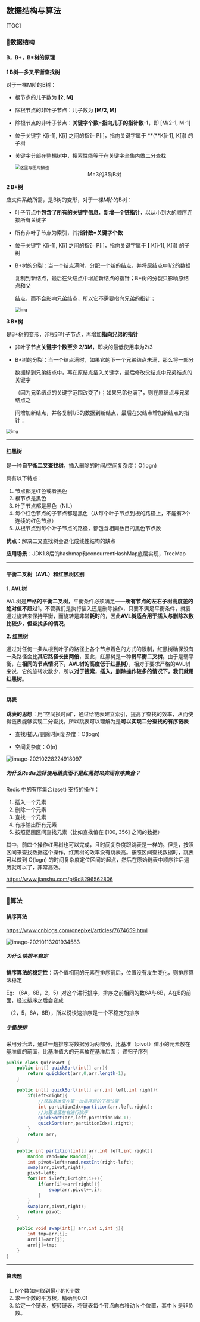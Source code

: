 ## 数据结构与算法

[TOC]

### :watermelon:数据结构

#### B，B+，B*树的原理

**1 B树—多叉平衡查找树**

对于一棵M阶的B树：

* 根节点的儿子数为 **[2, M]**

* 除根节点的非叶子节点：儿子数为 **[M/2, M]**

* 除根节点的非叶子节点：**关键字个数=指向儿子的指针数-1**，即 [M/2-1, M-1]

* 位于关键字 K[i-1], K[i] 之间的指针 P[i]，指向关键字属于 **(**K[i-1], K[i]) 的子树

* 关键字分部在整棵树中，搜索性能等于在关键字全集内做二分查找

  <img src="https://typora-image-ariellauu.oss-cn-beijing.aliyuncs.com/uPic/524341-20160414100804004-506796201.jpg" alt="这里写图片描述" style="zoom: 80%;" />

  <center>M=3的3阶B树</center>

**2 B+树**

应文件系统所需，是B树的变形，对于一棵M阶的B树：

- 叶子节点中**包含了所有的关键字信息**，**新增一个链指针**，以从小到大的顺序连接所有关键字

- 所有非叶子节点为索引，其**指针数=关键字个数**

- 位于关键字 K[i-1], K[i] 之间的指针 P[i]，指向关键字属于 **[** K[i-1], K[i]) 的子树

- B+树的分裂：当一个结点满时，分配一个新的结点，并将原结点中1/2的数据

  复制到新结点，最后在父结点中增加新结点的指针；B+树的分裂只影响原结点和父

  结点，而不会影响兄弟结点，所以它不需要指向兄弟的指针；

  <img src="https://typora-image-ariellauu.oss-cn-beijing.aliyuncs.com/uPic/20160805192039968.jpg" alt="img" style="zoom: 80%;" />

**3 B*树**

是B+树的变形，非根非叶子节点，再增加**指向兄弟的指针**

- 非叶子节点**关键字个数至少 2/3M**，即块的最低使用率为2/3

- B*树的分裂：当一个结点满时，如果它的下一个兄弟结点未满，那么将一部分

  数据移到兄弟结点中，再在原结点插入关键字，最后修改父结点中兄弟结点的关键字

  （因为兄弟结点的关键字范围改变了）；如果兄弟也满了，则在原结点与兄弟结点之

  间增加新结点，并各复制1/3的数据到新结点，最后在父结点增加新结点的指针；

<img src="https://typora-image-ariellauu.oss-cn-beijing.aliyuncs.com/uPic/524341-20160414101039660-287121250.jpg" alt="img" style="zoom:80%;" />

---

#### 红黑树

是一种**自平衡二叉查找树**，插入删除的时间/空间复杂度：O(logn)

具有以下特点：

1. 节点都是红色或者黑色
2. 根节点是黑色
3. 叶子节点都是黑色（NIL）
4. 每个红色节点的子节点都是黑色（从每个叶子节点到根的路径上，不能有2个连续的红色节点）
5. 从根节点到每个叶子节点的路径，都包含相同数目的黑色节点数

**优点**：解决二叉查找树会退化成线性结构的缺点

**应用场景**：JDK1.8后的hashmap和concurrentHashMap底层实现，TreeMap

---

#### 平衡二叉树（AVL）和红黑树区别

**1. AVL树**

AVL树是**严格的平衡二叉树**，平衡条件必须满足——**所有节点的左右子树高度差的绝对值不超过1**。不管我们是执行插入还是删除操作，只要不满足平衡条件，就要通过旋转来保持平衡，而旋转是非常**耗时**的，因此**AVL树适合用于插入与删除次数比较少，但查找多的情况**。

**2. 红黑树**

通过对任何一条从根到叶子的路径上各个节点着色的方式的限制，红黑树确保没有一条路径会比**其它路径长出两倍**，因此，红黑树是一种**弱平衡二叉树**。由于是弱平衡，在**相同的节点情况下，AVL树的高度低于红黑树）**，相对于要求严格的AVL树来说，它的旋转次数少，所以**对于搜索，插入，删除操作较多的情况下，我们就用红黑树**。

---

#### 跳表

**跳表的思想**：用“空间换时间”，通过给链表建立索引，提高了查找的效率，从而使得链表能够实现二分查找。所以跳表可以理解为是**可以实现二分查找的有序链表**

- 查找/插入/删除时间复杂度：O(logn)

- 空间复杂度：O(n)

![image-20210228224918097](https://typora-image-ariellauu.oss-cn-beijing.aliyuncs.com/uPic/image-20210228224918097.png)

##### 为什么Redis选择使用跳表而不是红黑树来实现有序集合？

Redis 中的有序集合(zset) 支持的操作：

1. 插入一个元素
2. 删除一个元素
3. 查找一个元素
4. 有序输出所有元素
5. 按照范围区间查找元素（比如查找值在 [100, 356] 之间的数据）

其中，前四个操作红黑树也可以完成，且时间复杂度跟跳表是一样的。但是，按照区间来查找数据这个操作，红黑树的效率没有跳表高。按照区间查找数据时，跳表可以做到 O(logn) 的时间复杂度定位区间的起点，然后在原始链表中顺序往后遍历就可以了，非常高效。

https://www.jianshu.com/p/9d8296562806

---

### :watermelon:算法

#### 排序算法

https://www.cnblogs.com/onepixel/articles/7674659.html

![image-20210113201934583](https://typora-image-ariellauu.oss-cn-beijing.aliyuncs.com/uPic/image-20210113201934583.png)

##### 为什么快排不稳定

**排序算法的稳定性**：两个值相同的元素在排序前后，位置没有发生变化，则排序算法稳定

Eg: （6A，6B，2，5）对这个进行排序，排序之前相同的数6A与6B，A在B的前面，经过排序之后会变成

​    （2，5，6A，6B），所以说快速排序是一个不稳定的排序

##### 手撕快排

采用分治法，通过一趟排序将数据分为两部分，比基准（pivot）值小的元素放在基准值的前面，比基准值大的元素放在基准后面； 递归子序列

```java
public class QuickSort {
    public int[] quickSort(int[] arr){
        return quickSort(arr,0,arr.length-1);
    }

    public int[] quickSort(int[] arr,int left,int right){
        if(left<right){
          	//获取基准值在第一次排序后的下标位置
            int partitionIdx=partition(arr,left,right);
          	//对基准值左右进行排序
            quickSort(arr,left,partitionIdx-1);
            quickSort(arr,partitionIdx+1,right);
        }
        return arr;
    }

    public int partition(int[] arr,int left,int right){
        Random rand=new Random();
        int pivot=left+rand.nextInt(right-left);
        swap(arr,pivot,right);
        pivot=left;
        for(int i=left;i<right;i++){
            if(arr[i]<=arr[right]){
                swap(arr,pivot++,i);
            }
        }
        swap(arr,pivot,right);
        return pivot;
    }

    public void swap(int[] arr,int i,int j){
        int tmp=arr[i];
        arr[i]=arr[j];
        arr[j]=tmp;
    }
}
```

---

#### 算法题

1. N个数如何取到最小的K个数
2. 求一个数的平方根，精确到0.01
3. 给定一个链表，旋转链表，将链表每个节点向右移动 k 个位置，其中 k 是非负数。